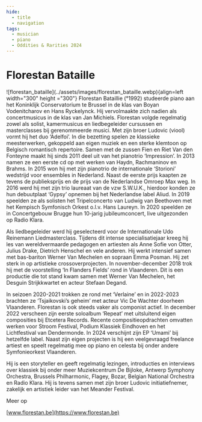 ```yaml
---
hide:
  - title
  - navigation
tags: 
  - musician
  - piano
  - Oddities & Rarities 2024 
---
```


# Florestan Bataille

<div class="grid" markdown>
![florestan_bataille](../assets/images/florestan_bataille.webp){align=left width="300" height ="300"}
Florestan Bataillie (°1992) studeerde piano aan het Koninklijk Conservatorium te Brussel in de klas van Boyan Vodenitcharov en Hans Ryckelynck. Hij vervolmaakte zich nadien als concertmusicus in de klas van Jan Michiels. Florestan volgde regelmatig zowel als solist, kamermusicus en liedbegeleider cursussen en masterclasses bij gerenommeerde musici. Met zijn broer Ludovic (viool) vormt hij het duo ‘Adelfoi’. In die bezetting spelen ze klassieke meesterwerken, gekoppeld aan eigen muziek en een sterke klemtoon op Belgisch romantisch repertoire. Samen met de zussen Fien en Riet Van den Fonteyne maakt hij sinds 2011 deel uit van het pianotrio ‘Impression’. In 2013 namen ze een eerste cd op met werken van Haydn, Rachmaninov en Brahms. In 2015 won hij met zijn pianotrio de internationale ‘Storioni’ wedstrijd voor ensembles in Nederland. Naast de eerste prijs kaapten ze tevens de publieksprijs en de prijs van de Nederlandse Omroep Max weg. In 2016 werd hij met zijn trio laureaat van de vzw S.W.U.K., hierdoor konden ze hun debuutplaat ‘Gypsy’ opnemen bij het Nederlandse label Aliud. In 2019 speelden ze als
solisten het Tripelconcerto van Ludwig van Beethoven met het Kempisch Symfonisch Orkest o.l.v. Hans Laureyn. In 2020 speelden ze in Concertgebouw Brugge hun 10-jarig jubileumconcert, live uitgezonden op Radio Klara.





</div> 


Als liedbegeleider werd hij geselecteerd voor de Internationale Udo Reinemann Liedmasterclass. Tijdens dit intense specialisatiejaar kreeg hij les van wereldvermaarde pedagogen en artiesten als Anne Sofie von Otter, Julius Drake, Dietrich Henschel en vele anderen. Hij werkt intensief samen met bas-bariton Werner Van Mechelen en sopraan Emma Posman. Hij zet sterk in op artistieke crossoverprojecten. In november-december 2018 trok hij met de voorstelling ‘In Flanders Fields’ rond in Vlaanderen. Dit is een productie die tot stand kwam samen met Werner Van Mechelen, het Desguin Strijkkwartet en acteur Stefaan Degand.

In seizoen 2020-2021 trokken ze rond met ‘Verlaine’ en in 2022-2023 brachten ze ‘Tsjaikovski’s geheim’ met acteur Vic De Wachter doorheen Vlaanderen. Florestan is ook steeds vaker als componist actief. In december 2022 verscheen zijn eerste soloalbum ‘Repeat’ met uitsluitend eigen composities bij Etcetera Records. Recente compositieopdrachten omvatten werken voor Stroom Festival, Podium Klassiek Eindhoven en het Lichtfestival van Dendermonde. In 2024 verschijnt zijn EP ‘Umami’ bij hetzelfde label. Naast zijn eigen projecten is hij een veelgevraagd freelance artiest en speelt regelmatig mee op piano en celesta bij onder andere Symfonieorkest Vlaanderen.

Hij is een storyteller en geeft regelmatig lezingen, introducties en interviews over klassiek bij onder meer Muziekcentrum De Bijloke, Antwerp Symphony Orchestra, Brussels Philharmonic, Flagey, Bozar, Belgian National Orchestra en Radio Klara. Hij is tevens samen met zijn broer Ludovic initiatiefnemer, zakelijk en artistiek leider van het Meander Festival.

Meer op

[www.florestan.be](https://www.florestan.be)

